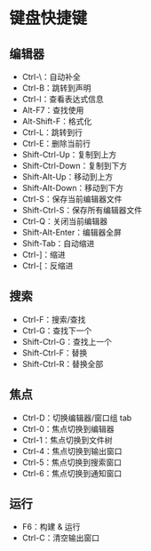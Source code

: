 # 键盘快捷键

## 编辑器

* Ctrl-\：自动补全
* Ctrl-B：跳转到声明
* Ctrl-I：查看表达式信息
* Alt-F7：查找使用
* Alt-Shift-F：格式化
* Ctrl-L：跳转到行
* Ctrl-E：删除当前行
* Shift-Ctrl-Up：复制到上方
* Shift-Ctrl-Down：复制到下方
* Shift-Alt-Up：移动到上方
* Shift-Alt-Down：移动到下方
* Ctrl-S：保存当前编辑器文件
* Shift-Ctrl-S：保存所有编辑器文件
* Ctrl-Q：关闭当前编辑器
* Shift-Alt-Enter：编辑器全屏
* Shift-Tab：自动缩进
* Ctrl-]：缩进
* Ctrl-[：反缩进

## 搜索

* Ctrl-F：搜索/查找
* Ctrl-G：查找下一个
* Shift-Ctrl-G：查找上一个
* Shift-Ctrl-F：替换
* Shift-Ctrl-R：替换全部

## 焦点

* Ctrl-D：切换编辑器/窗口组 tab
* Ctrl-0：焦点切换到编辑器
* Ctrl-1：焦点切换到文件树
* Ctrl-4：焦点切换到输出窗口
* Ctrl-5：焦点切换到搜索窗口
* Ctrl-6：焦点切换到通知窗口

## 运行

* F6：构建 & 运行
* Ctrl-C：清空输出窗口
